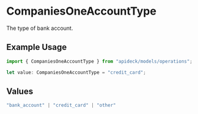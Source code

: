 # CompaniesOneAccountType

The type of bank account.

## Example Usage

```typescript
import { CompaniesOneAccountType } from "apideck/models/operations";

let value: CompaniesOneAccountType = "credit_card";
```

## Values

```typescript
"bank_account" | "credit_card" | "other"
```